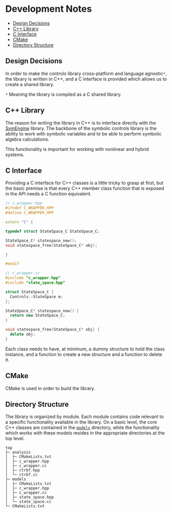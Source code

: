 # Development Notes

* [Design Decisions](#design-decisions)
* [C++ Library](#c++-library)
* [C Interface](#c-interface)
* [CMake](#cmake)
* [Directory Structure](#directory-structure)

## Design Decisions

In order to make the controls library cross-platform and language agnostic`*`, the library is written in C++, and a C interface is provided which allows us to create a shared library.

`*` Meaning the library is compiled as a C shared library.

## C++ Library

The reason for writing the library in C++ is to interface directly with the [SymEngine](https://github.com/symengine/symengine) library. The backbone of the symbolic controls library is the ability to work with symbolic variables and to be able to perform symbolic algebra calculations.

This functionality is important for working with nonlinear and hybrid systems.

## C Interface

Providing a C interface for C++ classes is a little tricky to grasp at first, but the basic premise is that every C++ member class function that is exposed in the API needs a C function equivalent.

```cpp
// c_wrapper.hpp
#ifndef C_WRAPPER_HPP
#define C_WRAPPER_HPP

extern "C" {

typedef struct StateSpace_C StateSpace_C;

StateSpace_C* statespace_new();
void statespace_free(StateSpace_C* obj);

}

#endif
```

```cpp
// c_wrapper.cc
#include "c_wrapper.hpp"
#include "state_space.hpp"

struct StateSpace_C {
  Controls::StateSpace m;
};

StateSpace_C* statespace_new() {
  return new StateSpace_C;
}

void statespace_free(StateSpace_C* obj) {
  delete obj;
}
```

Each class needs to have, at minimum, a dummy structure to hold the class instance, and a function to create a new structure and a function to delete it.

## CMake

CMake is used in order to build the library.

## Directory Structure

The library is organized by module. Each module contains code relevant to a specific functionality available in the library. On a basic level, the core C++ classes are contained in the [`models`](https://github.com/ajthor/symbolic-controls-toolbox/tree/master/models) directory, while the functionality which works with these models resides in the appropriate directories at the top level.

```shell
top
├─ analysis
│  ├─ CMakeLists.txt
│  ├─ c_wrapper.hpp
│  ├─ c_wrapper.cc
│  ├─ ctrbf.hpp
│  └─ ctrbf.cc
├─ models
│  ├─ CMakeLists.txt
│  ├─ c_wrapper.hpp
│  ├─ c_wrapper.cc
│  ├─ state_space.hpp
│  └─ state_space.cc
└─ CMakeLists.txt
```
